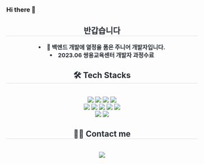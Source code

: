 ### Hi there 👋

<div align= "center"> 
    <h2 style="border-bottom: 1px solid #d8dee4; color: #282d33;"> 반갑습니다 </h2>  
    <div style="font-weight: 700; font-size: 15px; text-align: center; color: #282d33;"> <li> 🚀 백엔드 개발에 열정을 품은 주니어 개발자입니다.</li><li> 2023.06 쌍용교육센터 개발자 과정수료  </div> 
    </div>
    <div align= "center">
    <h2 style="border-bottom: 1px solid #d8dee4; color: #282d33;"> 🛠️ Tech Stacks </h2> <br> 
    <div style="margin: 0 auto; text-align: center;" align= "center"> 
          <img src="https://img.shields.io/badge/Java-007396?style=flat&logo=Java&logoColor=white">
          <img src="https://img.shields.io/badge/Oracle-F80000?style=flat&logo=Oracle&logoColor=white">
          <img src="https://img.shields.io/badge/Spring-6DB33F?style=flat&logo=Spring&logoColor=white">
          <img src="https://img.shields.io/badge/Spring Boot-6DB33F?style=flat&logo=Spring Boot&logoColor=white">
          <br/>
          <img src="https://img.shields.io/badge/Javascript-F7DF1E?style=flat&logo=Javascript&logoColor=white">
          <img src="https://img.shields.io/badge/HTML5-E34F26?style=flat&logo=HTML5&logoColor=white">
          <img src="https://img.shields.io/badge/CSS3-1572B6?style=flat&logo=CSS3&logoColor=white">
          <img src="https://img.shields.io/badge/Bootstrap-7952B3?style=flat&logo=Bootstrap&logoColor=white">
          <img src="https://img.shields.io/badge/jQuery-0769AD?style=flat&logo=jQuery&logoColor=white">
          <br/>
          <img src="https://img.shields.io/badge/Apache Tomcat-F8DC75?style=flat&logo=Apache Tomcat&logoColor=white">
          <img src="https://img.shields.io/badge/Github-181717?style=flat&logo=Github&logoColor=white">
          </div>
    </div>
    <div align= "center">
    <h2 style="border-bottom: 1px solid #d8dee4; color: #282d33;"> 🧑‍💻 Contact me </h2> <br> 
    <div align= "center"> <a href=mailto:sanghyun078@naver.com> <img src="https://img.shields.io/badge/Gmail-EA4335?style=flat&logo=Gmail&logoColor=white&link=mailto:sanghyun078@naver.com"> </a>
          </div>  <br> 
    <div align= "center">  </div> 
    </div>
    
